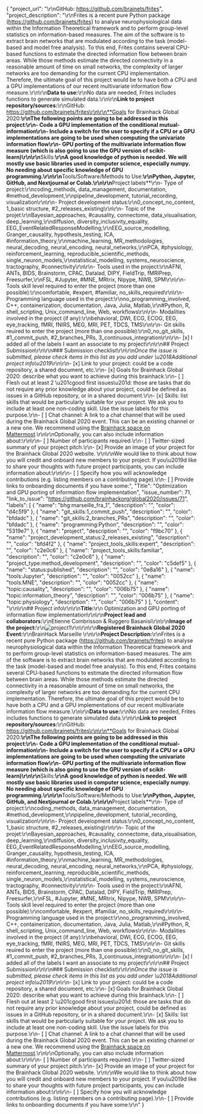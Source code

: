 {
  "project_url": "\r\nGitHub: https://github.com/brainets/frites",
  "project_description": "\r\nFrites is a recent pure Python package (https://github.com/brainets/frites) to analyse neurophysiological data within the Information Theoretical framework and to perform group-level statistics on information-based measures. The aim of the software is to extract brain networks that are modulated according to the task (model-based and model free analysis). To this end, Frites contains several CPU-based functions to estimate the directed information flow between brain areas. While those methods estimate the directed connectivity in a reasonable amount of time on small networks, the complexity of larger networks are too demanding for the current CPU implementation. Therefore, the ultimate goal of this project would be to have both a CPU and a GPU implementations of our recent multivariate information flow measure.\r\n\r\n**Data to use:**\r\nNo data are needed, Frites includes functions to generate simulated data.\r\n\r\n**Link to project repository/sources:**\r\nGitHub: https://github.com/brainets/frites\r\n\r\n**Goals for Brainhack Global 2020:**\r\nThe following points are going to be addressed in this project:\r\n- Code a GPU implementation of the conditional mutual-information\r\n- Include a switch for the user to specify if a CPU or a GPU implementations are going to be used when computing the univariate information flow\r\n- GPU porting of the multivariate information flow measure (which is also going to use the GPU version of scikit-learn)\r\n\r\n**Skills:**\r\nA good knowledge of python is needed. We will mostly use basic libraries used in computer science, especially numpy. No needing about specific knowledge of GPU programming.\r\n\r\n**Tools/Software/Methods to Use:**\r\nPython, Jupyter, GitHub, and Nextjournal or Colab.\r\n\r\n**Project labels**\r\n- Type of project:\r\ncoding_methods, data_management, documentation, #method_development,\r\npipeline_development, tutorial_recording, visualization\r\n\r\n- Project development status:\r\n0_concept_no_content, 1_basic structure, #2_releases_existing\r\n\r\n- Topic of the projet:\r\nBayesian_approaches, #causality, connectome, data_visualisation, deep_learning,\r\ndiffusion, diversity_inclusivity_equality, EEG_EventRelatedResponseModelling,\r\nEEG_source_modelling, Granger_causality, hypothesis_testing, ICA, #information_theory,\r\nmachine_learning, MR_methodologies, neural_decoding, neural_encoding, neural_networks,\r\nPCA, #physiology, reinforcement_learning, reproducible_scientific_methods, single_neuron_models,\r\nstatistical_modelling, systems_neuroscience, tractography, #connectivity\r\n\r\n- Tools used in the project:\r\nAFNI, ANTs, BIDS, Brainstorm, CPAC, Datalad, DIPY, FieldTrip, fMRIPrep, Freesurfer,\r\nFSL, #Jupyter, #MNE, MRtrix, Nipype, NWB, SPM\r\n\r\n- Tools skill level required to enter the project (more than one possible):\r\ncomfortable, #expert, #familiar, no_skills_required\r\n\r\n- Programming language used in the project:\r\nno_programming_involved, C++, containerization, documentation, Java, Julia, Matlab,\r\n#Python, R, shell_scripting, Unix_command_line, Web, workflows\r\n\r\n- Modalities involved in the project (if any):\r\nbehavioral, DWI, ECG, ECOG, EEG, eye_tracking, fMRI, fNIRS, MEG, MRI, PET, TDCS, TMS\r\n\r\n- Git skills reuired to enter the project (more than one possible):\r\n0_no_git_skills, #1_commit_push, #2_branches_PRs, 3_continuous_integration\r\n\r\n- [x] I added all of the labels I want an associate to my project\r\n\r\n## Project Submission\r\n\r\n### Submission checklist\r\n\r\n*Once the issue is submitted, please check items in this list as you add under \u2018Additional project info\u2019*\r\n\r\n- [x] Link to your project: could be a code repository, a shared document, etc.\r\n- [x] Goals for Brainhack Global 2020: describe what you want to achieve during this brainhack.\r\n- [ ] Flesh out at least 2 \u201cgood first issues\u201d: those are tasks that do not require any prior knowledge about your project, could be defined as issues in a GitHub repository, or in a shared document.\r\n- [x] Skills: list skills that would be particularly suitable for your project. We ask you to include at least one non-coding skill. Use the issue labels for this purpose.\r\n- [ ] Chat channel: A link to a chat channel that will be used during the Brainhack Global 2020 event. This can be an existing channel or a new one. We recommend using the [Brainhack space on Mattermost](https://mattermost.brainhack.org/).\r\n\r\nOptionally, you can also include information about:\r\n\r\n- [ ] Number of participants required.\r\n- [ ] Twitter-sized summary of your project pitch.\r\n- [x] Provide an image of your project for the Brainhack Global 2020 website. \r\n\r\nWe would like to think about how you will credit and onboard new members to your project. If you\u2019d like to share your thoughts with future project participants, you can include information about:\r\n\r\n- [ ] Specify how you will acknowledge contributions (e.g. listing members on a contributing page).\r\n- [ ] Provide links to onboarding documents if you have some:",
  "Title": "Optimization and GPU porting of information flow implementation",
  "issue_number": 71,
  "link_to_issue": "https://github.com/brainhackorg/global2020/issues/71",
  "labels": [
    {
      "name": "bhg:marseille_fra_1",
      "description": "",
      "color": "d4c5f9"
    },
    {
      "name": "git_skills:1_commit_push",
      "description": "",
      "color": "bfdadc"
    },
    {
      "name": "git_skills:2_branches_PRs",
      "description": "",
      "color": "bfdadc"
    },
    {
      "name": "programming:Python",
      "description": "",
      "color": "5319e7"
    },
    {
      "name": "project",
      "description": "",
      "color": "f9bc70"
    },
    {
      "name": "project_development_status:2_releases_existing",
      "description": "",
      "color": "bfd4f2"
    },
    {
      "name": "project_tools_skills:expert",
      "description": "",
      "color": "c2e0c6"
    },
    {
      "name": "project_tools_skills:familiar",
      "description": "",
      "color": "c2e0c6"
    },
    {
      "name": "project_type:method_development",
      "description": "",
      "color": "c5def5"
    },
    {
      "name": "status:published",
      "description": "",
      "color": "0e8a16"
    },
    {
      "name": "tools:Jupyter",
      "description": "",
      "color": "0052cc"
    },
    {
      "name": "tools:MNE",
      "description": "",
      "color": "0052cc"
    },
    {
      "name": "topic:causality",
      "description": "",
      "color": "006b75"
    },
    {
      "name": "topic:information_theory",
      "description": "",
      "color": "006b75"
    },
    {
      "name": "topic:physiology",
      "description": "",
      "color": "006b75"
    }
  ],
  "content": "<!-- Guidelines\r\n\r\nWe are very excited to meet you at Brainhack Global 2020 \ud83c\udf89. To submit a project, you need to be an attendee to one of the Brainhack Global 2020 events listed on the [Brainhack Global 2020 webpage](https://brainhack.org/global2020/events/). Please, register for the event that is most suitable to your location, time zone, interest, and/or project prior to submitting one. Thank you!\r\n\r\nWe have prepared a checklist to help with your project submission. Here is how to proceed:\r\n\r\nBefore filling in any part please check items in the checklist below as you go through them.\r\nOnce you are done (at least all 'required' items must be provided), please delete the \"Guidelines\" section, submit your issue and add a comment saying 'Hi @Brainhack-Global/project-monitors: my project is ready!'\r\nThank you!\r\n\r\nAfter the issue is submitted, we will assign a 'project monitor' from the event location that you are registered with to review your submission. Once the submission is approved by the 'project monitor', they will add the label 'Project is ready' and it will appear on [Brainhack Global 2020 Projects](https://brainhack.org/global2020/projects) page with a separate project dedicated webpage. \r\n\r\nNote that you can always update your issue which will also change your page on the website accordingly.\r\n\r\nIf at any time you need help from us or anything is unclear, please add a comment and ping your project monitor. Our team is here to help! -->\r\n\r\n## Project info\r\n\r\n**Title:**\r\n Optimization and GPU porting of information flow implementation\r\n\r\n**Project lead and collaborators:**\r\nEtienne Combrisson & Ruggero Basanisi\r\n\r\n**Image of the project:**\r\n![project1](https://user-images.githubusercontent.com/26648765/100776157-7dcc8100-3404-11eb-805d-f8d458f46a3d.png)\r\n\r\n\r\n**Registered Brainhack Global 2020 Event:**\r\nBrainHack Marseille \r\n\r\n**Project Description:**\r\nFrites is a recent pure Python package (https://github.com/brainets/frites) to analyse neurophysiological data within the Information Theoretical framework and to perform group-level statistics on information-based measures. The aim of the software is to extract brain networks that are modulated according to the task (model-based and model free analysis). To this end, Frites contains several CPU-based functions to estimate the directed information flow between brain areas. While those methods estimate the directed connectivity in a reasonable amount of time on small networks, the complexity of larger networks are too demanding for the current CPU implementation. Therefore, the ultimate goal of this project would be to have both a CPU and a GPU implementations of our recent multivariate information flow measure.\r\n\r\n**Data to use:**\r\nNo data are needed, Frites includes functions to generate simulated data.\r\n\r\n**Link to project repository/sources:**\r\nGitHub: https://github.com/brainets/frites\r\n\r\n**Goals for Brainhack Global 2020:**\r\nThe following points are going to be addressed in this project:\r\n- Code a GPU implementation of the conditional mutual-information\r\n- Include a switch for the user to specify if a CPU or a GPU implementations are going to be used when computing the univariate information flow\r\n- GPU porting of the multivariate information flow measure (which is also going to use the GPU version of scikit-learn)\r\n\r\n**Skills:**\r\nA good knowledge of python is needed. We will mostly use basic libraries used in computer science, especially numpy. No needing about specific knowledge of GPU programming.\r\n\r\n**Tools/Software/Methods to Use:**\r\nPython, Jupyter, GitHub, and Nextjournal or Colab.\r\n\r\n**Project labels**\r\n- Type of project:\r\ncoding_methods, data_management, documentation, #method_development,\r\npipeline_development, tutorial_recording, visualization\r\n\r\n- Project development status:\r\n0_concept_no_content, 1_basic structure, #2_releases_existing\r\n\r\n- Topic of the projet:\r\nBayesian_approaches, #causality, connectome, data_visualisation, deep_learning,\r\ndiffusion, diversity_inclusivity_equality, EEG_EventRelatedResponseModelling,\r\nEEG_source_modelling, Granger_causality, hypothesis_testing, ICA, #information_theory,\r\nmachine_learning, MR_methodologies, neural_decoding, neural_encoding, neural_networks,\r\nPCA, #physiology, reinforcement_learning, reproducible_scientific_methods, single_neuron_models,\r\nstatistical_modelling, systems_neuroscience, tractography, #connectivity\r\n\r\n- Tools used in the project:\r\nAFNI, ANTs, BIDS, Brainstorm, CPAC, Datalad, DIPY, FieldTrip, fMRIPrep, Freesurfer,\r\nFSL, #Jupyter, #MNE, MRtrix, Nipype, NWB, SPM\r\n\r\n- Tools skill level required to enter the project (more than one possible):\r\ncomfortable, #expert, #familiar, no_skills_required\r\n\r\n- Programming language used in the project:\r\nno_programming_involved, C++, containerization, documentation, Java, Julia, Matlab,\r\n#Python, R, shell_scripting, Unix_command_line, Web, workflows\r\n\r\n- Modalities involved in the project (if any):\r\nbehavioral, DWI, ECG, ECOG, EEG, eye_tracking, fMRI, fNIRS, MEG, MRI, PET, TDCS, TMS\r\n\r\n- Git skills reuired to enter the project (more than one possible):\r\n0_no_git_skills, #1_commit_push, #2_branches_PRs, 3_continuous_integration\r\n\r\n- [x] I added all of the labels I want an associate to my project\r\n\r\n## Project Submission\r\n\r\n### Submission checklist\r\n\r\n*Once the issue is submitted, please check items in this list as you add under \u2018Additional project info\u2019*\r\n\r\n- [x] Link to your project: could be a code repository, a shared document, etc.\r\n- [x] Goals for Brainhack Global 2020: describe what you want to achieve during this brainhack.\r\n- [ ] Flesh out at least 2 \u201cgood first issues\u201d: those are tasks that do not require any prior knowledge about your project, could be defined as issues in a GitHub repository, or in a shared document.\r\n- [x] Skills: list skills that would be particularly suitable for your project. We ask you to include at least one non-coding skill. Use the issue labels for this purpose.\r\n- [ ] Chat channel: A link to a chat channel that will be used during the Brainhack Global 2020 event. This can be an existing channel or a new one. We recommend using the [Brainhack space on Mattermost](https://mattermost.brainhack.org/).\r\n\r\nOptionally, you can also include information about:\r\n\r\n- [ ] Number of participants required.\r\n- [ ] Twitter-sized summary of your project pitch.\r\n- [x] Provide an image of your project for the Brainhack Global 2020 website. \r\n\r\nWe would like to think about how you will credit and onboard new members to your project. If you\u2019d like to share your thoughts with future project participants, you can include information about:\r\n\r\n- [ ] Specify how you will acknowledge contributions (e.g. listing members on a contributing page).\r\n- [ ] Provide links to onboarding documents if you have some:\r\n"
}